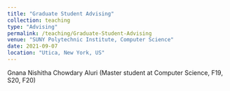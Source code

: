 ```yaml
---
title: "Graduate Student Advising"
collection: teaching
type: "Advising"
permalink: /teaching/Graduate-Student-Advising
venue: "SUNY Polytechnic Institute, Computer Science"
date: 2021-09-07
location: "Utica, New York, US"
---
```


Gnana Nishitha Chowdary Aluri (Master student at Computer Science, F19, S20, F20)
